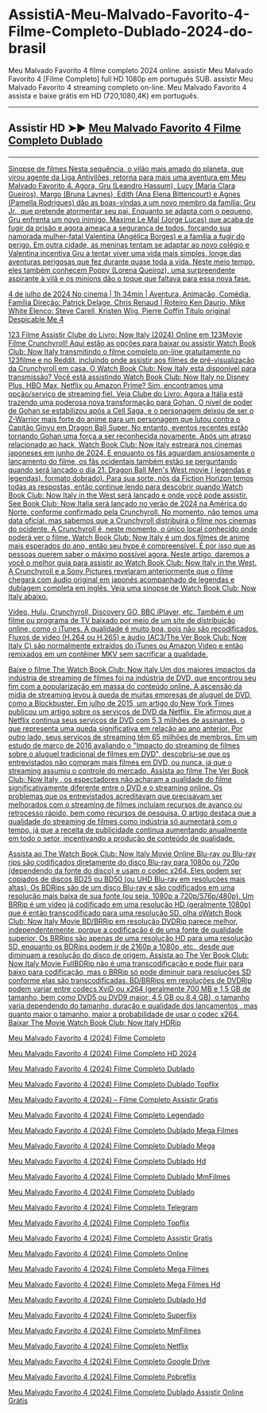 # AssistiA-Meu-Malvado-Favorito-4-Filme-Completo-Dublado-2024-do-brasil

Meu Malvado Favorito 4 filme completo 2024 online. assistir Meu Malvado Favorito 4 [Filme Completo] full HD 1080p em português SUB. assistir Meu Malvado Favorito 4 streaming completo on-line. Meu Malvado Favorito 4 assista e baixe grátis em HD (720,1080,4K) em português.

-------------------------------

## Assistir HD ➤► <a href="https://t.co/5fYQfVKePA" rel="nofollow">Meu Malvado Favorito 4 Filme Completo Dublado</p>

-------------------------------

Sinopse de filmes
Nesta sequência, o vilão mais amado do planeta, que virou agente da Liga Antivilões, retorna para mais uma aventura em Meu Malvado Favorito 4. Agora, Gru (Leandro Hassum), Lucy (Maria Clara Gueiros), Margo (Bruna Laynes), Edith (Ana Elena Bittencourt) e Agnes (Pamella Rodrigues) dão as boas-vindas a um novo membro da família: Gru Jr., que pretende atormentar seu pai. Enquanto se adapta com o pequeno, Gru enfrenta um novo inimigo, Maxime Le Mal (Jorge Lucas) que acaba de fugir da prisão e agora ameaça a segurança de todos, forçando sua namorada mulher-fatal Valentina (Angélica Borges) e a família a fugir do perigo. Em outra cidade, as meninas tentam se adaptar ao novo colégio e Valentina incentiva Gru a tentar viver uma vida mais simples, longe das aventuras perigosas que fez durante quase toda a vida. Neste meio tempo, eles também conhecem Poppy (Lorena Queiroz), uma surpreendente aspirante à vilã e os minions dão o toque que faltava para essa nova fase.

4 de julho de 2024 No cinema | 1h 34min | Aventura, Animação, Comédia, Família
Direção: Patrick Delage, Chris Renaud | Roteiro Ken Daurio, Mike White
Elenco: Steve Carell, Kristen Wiig, Pierre Coffin
Título original Despicable Me 4

123 Filme Assistir Clube do Livro: Now Italy (2024) Online em 123Movie
Filme Crunchyroll! Aqui estão as opções para baixar ou assistir Watch Book Club: Now Italy transmitindo o filme completo on-line gratuitamente no 123filme e no Reddit, incluindo onde assistir aos filmes de pré-visualização da Crunchyroll em casa. O Watch Book Club: Now Italy está disponível para transmissão? Você está assistindo Watch Book Club: Now Italy no Disney Plus, HBO Max, Netflix ou Amazon Prime? Sim, encontramos uma opção/serviço de streaming fiel.
Veja Clube do Livro: Agora a Itália está trazendo uma poderosa nova transformação para Gohan. O nível de poder de Gohan se estabilizou após a Cell Saga, e o personagem deixou de ser o Z-Warrior mais forte do anime para um personagem que lutou contra o Capitão Ginyu em Dragon Ball Super. No entanto, eventos recentes estão tornando Gohan uma força a ser reconhecida novamente.
Após um atraso relacionado ao hack, Watch Book Club: Now Italy estreará nos cinemas japoneses em junho de 2024. E enquanto os fãs aguardam ansiosamente o lançamento do filme, os fãs ocidentais também estão se perguntando quando será lançado o dia 21. Dragon Ball Men's West movie ( legendas e legendas). formato dobrado). Para sua sorte, nós da Fiction Horizon temos todas as respostas, então continue lendo para descobrir quando Watch Book Club: Now Italy in the West será lançado e onde você pode assistir.
See Book Club: Now Italia será lançado no verão de 2024 na América do Norte, conforme confirmado pela Crunchyroll. No momento, não temos uma data oficial, mas sabemos que a Crunchyroll distribuirá o filme nos cinemas do ocidente. A Crunchyroll é, neste momento, o único local conhecido onde poderá ver o filme.
Watch Book Club: Now Italy é um dos filmes de anime mais esperados do ano, então seu hype é compreensível. É por isso que as pessoas querem saber o máximo possível agora. Neste artigo, daremos a você o melhor guia para assistir ao Watch Book Club: Now Italy in the West.
A Crunchyroll e a Sony Pictures revelaram anteriormente que o filme chegará com áudio original em japonês acompanhado de legendas e dublagem completa em inglês. Veja uma sinopse de Watch Book Club: Now Italy abaixo.

Vídeo, Hulu, Crunchyroll, Discovery GO, BBC iPlayer, etc. Também é um filme ou programa de TV baixado por meio de um site de distribuição online, como o iTunes. A qualidade é muito boa, pois não são recodificados. Fluxos de vídeo (H.264 ou H.265) e áudio (AC3/The Ver Book Club: Now Italy C) são normalmente extraídos do iTunes ou Amazon Video e então remixados em um contêiner MKV sem sacrificar a qualidade.

Baixe o filme The Watch Book Club: Now Italy Um dos maiores impactos da indústria de streaming de filmes foi na indústria de DVD, que encontrou seu fim com a popularização em massa do conteúdo online. A ascensão da mídia de streaming levou à queda de muitas empresas de aluguel de DVD, como a Blockbuster. Em julho de 2015, um artigo do New York Times publicou um artigo sobre os serviços de DVD da Netflix. Ele afirmou que a Netflix continua seus serviços de DVD com 5,3 milhões de assinantes, o que representa uma queda significativa em relação ao ano anterior. Por outro lado, seus serviços de streaming têm 65 milhões de membros. Em um estudo de março de 2016 avaliando o "Impacto do streaming de filmes sobre o aluguel tradicional de filmes em DVD", descobriu-se que os entrevistados não compram mais filmes em DVD, ou nunca, já que o streaming assumiu o controle do mercado. Assista ao filme The Ver Book Club: Now Italy , os espectadores não acharam a qualidade do filme significativamente diferente entre o DVD e o streaming online. Os problemas que os entrevistados acreditavam que precisavam ser melhorados com o streaming de filmes incluíam recursos de avanço ou retrocesso rápido, bem como recursos de pesquisa. O artigo destaca que a qualidade do streaming de filmes como indústria só aumentará com o tempo, já que a receita de publicidade continua aumentando anualmente em todo o setor, incentivando a produção de conteúdo de qualidade.

Assista ao The Watch Book Club: Now Italy Movie Online Blu-ray ou Blu-ray rips são codificados diretamente do disco Blu-ray para 1080p ou 720p (dependendo da fonte do disco) e usam o codec x264. Eles podem ser copiados de discos BD25 ou BD50 (ou UHD Blu-ray em resoluções mais altas). Os BDRips são de um disco Blu-ray e são codificados em uma resolução mais baixa de sua fonte (ou seja, 1080p a 720p/576p/480p). Um BRRip é um vídeo já codificado em uma resolução HD (geralmente 1080p) que é então transcodificado para uma resolução SD. olha oWatch Book Club: Now Italy Movie BD/BRRip em resolução DVDRip parece melhor, independentemente, porque a codificação é de uma fonte de qualidade superior. Os BRRips são apenas de uma resolução HD para uma resolução SD, enquanto os BDRips podem ir de 2160p a 1080p, etc., desde que diminuam a resolução do disco de origem. Assista ao The Ver Book Club: Now Italy Movie FullBDRip não é uma transcodificação e pode fluir para baixo para codificação, mas o BRRip só pode diminuir para resoluções SD conforme elas são transcodificadas. BD/BRRips em resoluções de DVDRip podem variar entre codecs XviD ou x264 (geralmente 700 MB e 1,5 GB de tamanho, bem como DVD5 ou DVD9 maior: 4,5 GB ou 8,4 GB), o tamanho varia dependendo do tamanho, duração e qualidade dos lançamentos , mas quanto maior o tamanho, maior a probabilidade de usar o codec x264. Baixar The Movie Watch Book Club: Now Italy HDRip

Meu Malvado Favorito 4 (2024) Filme Completo

Meu Malvado Favorito 4 (2024) Filme Completo HD 2024

Meu Malvado Favorito 4 (2024) Filme Completo Dublado

Meu Malvado Favorito 4 (2024) Filme Completo Dublado Topflix

Meu Malvado Favorito 4 (2024) – Filme Completo Assistir Gratis

Meu Malvado Favorito 4 (2024) Filme Completo Legendado

Meu Malvado Favorito 4 (2024) Filme Completo Dublado Mega Filmes

Meu Malvado Favorito 4 (2024) Filme Completo Dublado Mega

Meu Malvado Favorito 4 (2024) Filme Completo Dublado Hd

Meu Malvado Favorito 4 (2024) Filme Completo Dublado MmFilmes

Meu Malvado Favorito 4 (2024) Filme Completo Dublado

Meu Malvado Favorito 4 (2024) Filme Completo  Telegram

Meu Malvado Favorito 4 (2024) Filme Completo Topflix

Meu Malvado Favorito 4 (2024) Filme Completo Assistir Gratis

Meu Malvado Favorito 4 (2024) Filme Completo Online

Meu Malvado Favorito 4 (2024) Filme Completo Mega Filmes

Meu Malvado Favorito 4 (2024) Filme Completo Mega Filmes Hd

Meu Malvado Favorito 4 (2024) Filme Completo Dublado Hd

Meu Malvado Favorito 4 (2024) Filme Completo Superflix

Meu Malvado Favorito 4 (2024) Filme Completo MmFilmes

Meu Malvado Favorito 4 (2024) Filme Completo Netflix

Meu Malvado Favorito 4 (2024) Filme Completo Google Drive

Meu Malvado Favorito 4 (2024) Filme Completo Pobreflix

Meu Malvado Favorito 4 (2024) Filme Completo Dublado Assistir Online Grátis
